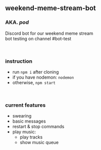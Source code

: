 ## weekend-meme-stream-bot

### AKA. *pod*
Discord bot for our weekend meme stream  
bot testing on channel #bot-test

<br>

### instruction

* run `npm i` after cloning
* if you have nodemon: `nodemon`
* otherwise,  `npm start`

<br>

### current features

* swearing
* basic messages
* restart & stop commands
* play music:
  + play tracks
  + show music queue
